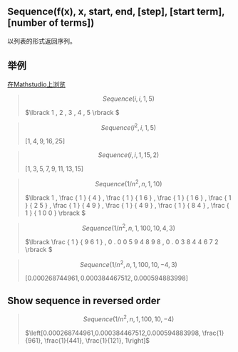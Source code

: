 ## Sequence(f(x), x, start, end, [step], [start term], [number of terms])

以列表的形式返回序列。


## 举例  
[在Mathstudio上浏览](http://mathstud.io/?input[0]=U2VxdWVuY2UoaSxpLDEsNSk%3D&input[1]=U2VxdWVuY2UoaV4yLGksMSw1KQ%3D%3D&input[2]=U2VxdWVuY2UoaSxpLDEsMTUsMik%3D&input[3]=U2VxdWVuY2UoMS9uXjIsbiwxLDEwKQ%3D%3D&input[4]=U2VxdWVuY2UoMS9uXjIsbiwxLDEwMCwxMCw0LDMp&input[5]=U2VxdWVuY2UoMS9uXjIsbiwxLDEwMCwxMCwtNCwzKQ%3D%3D&input[6]=U2VxdWVuY2UoMS9uXjIsbiwxLDEwMCwxMCwtNCk%3D)


>   ```math
>   Sequence(i, i, 1, 5)
>   ```
>   $\lbrack 1 , 2 , 3 , 4 , 5 \rbrack  $


>   ```math
>   Sequence(i^2, i, 1, 5)
>   ```
>   $[1,4,9,16,25]$


>   ```math
>   Sequence(i, i, 1, 15, 2)
>   ```
>   $[1,3,5,7,9,11,13,15]$


>   ```math
>   Sequence(1/n^2, n, 1, 10)
>   ```
>   $\lbrack 1 , \frac { 1 } { 4 } , \frac { 1 } { 1 6 } , \frac { 1 } { 1 6 } , \frac { 1 } { 2 5 } , \frac { 1 } { 4 9 } , \frac { 1 } { 4 9 } , \frac { 1 } { 8 4 } , \frac { 1 } { 1 0 0 } \rbrack  $


>   ```math
>   Sequence(1/n^2, n, 1, 100, 10, 4, 3)
>   ```
>   $\lbrack \frac { 1 } { 9 6 1 } , 0 . 0 0 5 9 4 8 9 8 , 0 . 0 3 8 4 4 6 7 2 \rbrack  $



>   ```math
>   Sequence(1/n^2, n, 1, 100, 10, -4, 3)
>   ```
>   $[0.000268744961,0.000384467512,0.000594883998]$

## Show sequence in reversed order

>   ```math
>   Sequence(1/n^2, n, 1, 100, 10, -4)
>   ```
>   $\left[0.000268744961,0.000384467512,0.000594883998, \frac{1}{961}, \frac{1}{441}, \frac{1}{121}, 1\right]$

